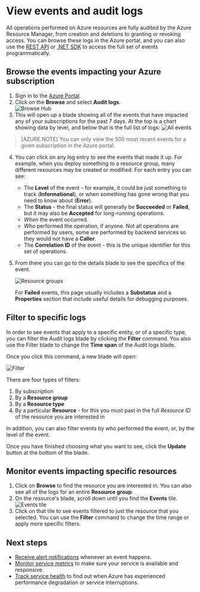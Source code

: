 <properties
	pageTitle="View events and audit logs"
	description="Learn how to see all of the events that happen in your Azure subscription."
	authors="rboucher"
	manager=""
	editor=""
	services="monitoring-and-diagnostics"
	documentationCenter="monitoring"/>

<tags
	ms.service="monitoring-and-diagnostics"
	ms.workload="na"
	ms.tgt_pltfrm="na"
	ms.devlang="na"
	ms.topic="article"
	ms.date="04/28/2015"
	ms.author="robb"/>

# View events and audit logs

All operations performed on Azure resources are fully audited by the Azure Resource Manager, from creation and deletions to granting or revoking access. You can browse these logs in the Azure portal, and you can also use the [REST API](https://msdn.microsoft.com/library/azure/dn931927.aspx) or [.NET SDK](https://www.nuget.org/packages/Microsoft.Azure.Insights/) to access the full set of events programmatically.

## Browse the events impacting your Azure subscription

1. Sign in to the [Azure Portal](https://portal.azure.com/).
2. Click on the **Browse** and select **Audit logs**.  
    ![Browse Hub](./media/insights-debugging-with-events/Insights_Browse.png)
3. This will open up a blade showing all of the events that have impacted any of your subscriptions for the past 7 days. At the top is a chart showing data by level, and below that is the full list of logs:
    ![All events](./media/insights-debugging-with-events/Insights_AllEvents.png)

>[AZURE.NOTE] You can only view the 500 most recent events for a given subscription in the Azure portal.

4. You can click on any log entry to see the events that made it up. For example, when you deploy something to a resource group, many different resources may be created or modified. For each entry you can see:
    * The **Level** of the event - for example, it could be just something to track (**Informational**), or when something has gone wrong that you need to know about (**Error**).
    * The **Status** - the final status will generally be **Succeeded** or **Failed**, but it may also be **Accepted** for long-running operations.
    * *When* the event occurred.
    * *Who* performed the operation, if anyone. Not all operations are performed by users, some are performed by backend services so they would not have a **Caller**.
    * The **Correlation ID** of the event - this is the unique identifier for this set of operations.

5. From there you can go to the details blade to see the specifics of the event.

    ![Resource groups](./media/insights-debugging-with-events/Insights_EventDetails.png)

    For **Failed** events, this page usually includes a **Substatus** and a **Properties** section that include useful details for debugging purposes.

## Filter to specific logs

In order to see events that apply to a specific entity, or of a specific type, you can filter the Audit logs blade by clicking the **Filter** command. You also use the Filter blade to change the **Time span** of the Audit logs blade.

Once you click this command, a new blade will open:

![Filter](./media/insights-debugging-with-events/Insights_EventFilter.png)

There are four types of filters:

1. By subscription
2. By a **Resource group**
3. By a **Resource type**
4. By a particular **Resource** - for this you must past in the full *Resource ID* of the resource you are interested in

In addition, you can also filter events by who performed the event, or, by the level of the event.

Once you have finished choosing what you want to see, click the **Update** button at the bottom of the blade.

## Monitor events impacting specific resources

1. Click on **Browse** to find the resource you are interested in. You can also see all of the logs for an entire **Resource group**.
2. On the resource's blade, scroll down until you find the **Events** tile.  
    ![Events tile](./media/insights-debugging-with-events/Insights_EventsTile.png)
3. Click on that tile to see events filtered to just the resource that you selected. You can use the **Filter** command to change the time range or apply more specific filters.

## Next steps

* [Receive alert notifications](insights-receive-alert-notifications.md) whenever an event happens.
* [Monitor service metrics](insights-how-to-customize-monitoring.md) to make sure your service is available and responsive.
* [Track service health](insights-service-health.md) to find out when Azure has experienced performance degradation or service interruptions.  
